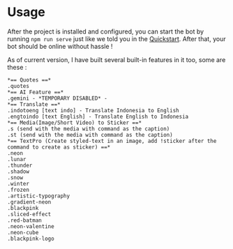 # Usage

After the project is installed and configured, you can start the bot by running `npm run serve` just like we told you in the [Quickstart](./QUICKSTART.md). After that, your bot should be online without hassle !  

As of current version, I have built several built-in features in it too, some are these :

```
*== Quotes ==*
.quotes
*== AI Feature ==*
.gemini - *TEMPORARY DISABLED* - 
*== Translate ==*
.indotoeng [text indo] - Translate Indonesia to English
.engtoindo [text English] - Translate English to Indonesia
*== Media(Image/Short Video) to Sticker ==*
.s (send with the media with command as the caption)
.st (send with the media with command as the caption)
*== TextPro (Create styled-text in an image, add !sticker after the command to create as sticker) ==*
.neon
.lunar
.thunder
.shadow
.snow
.winter
.frozen
.artistic-typography
.gradient-neon
.blackpink
.sliced-effect
.red-batman
.neon-valentine
.neon-cube
.blackpink-logo
```